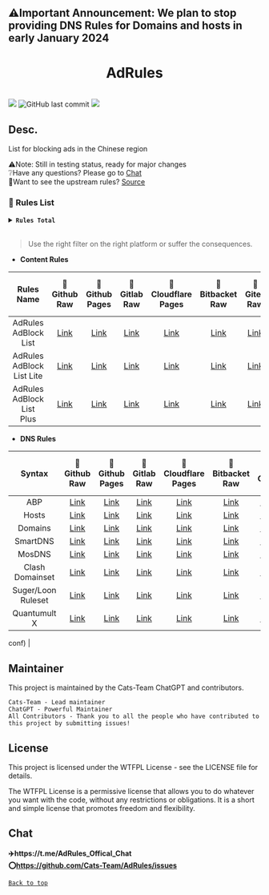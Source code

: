 ## ⚠️Important Announcement: We plan to stop providing DNS Rules for Domains and hosts in early January 2024
<center>

<h1>AdRules</h1>

</center>
<br>
<img src="https://img.shields.io/github/stars/Cats-Team/AdRules?style=flat-square&color=yellow">
<img alt="GitHub last commit" src="https://img.shields.io/github/last-commit/cats-team/adrules?style=flat-square&color=red">
<img src="https://img.shields.io/github/license/Cats-Team/AdRules?style=flat-square">

</centre>

## Desc.
List for blocking ads in the Chinese region

⚠️Note: Still in testing status, ready for major changes   
❔Have any questions? Please go to [Chat](#chat)  
📃Want to see the upstream rules? [Source](/Source.md)
<br>  

### 📃 Rules List

<details><summary><strong><code>Rules Total</code></strong></summary></code>
<br>

```
Update Time: 2023-12-10 10:13:03  

AdRules AdBlock List : 125869 

AdRules AdBlock List Lite : 32666 

AdRules AdBlock List Plus : 280801 

AdRules DNS List : 91023 
``` 
</details>
<br>


> Use the right filter on the right platform or suffer the consequences.
> 
- **Content Rules**

| Rules Name 	| 🚀Github Raw 	| 🚀Github Pages 	| 🚀Gitlab Raw 	| 🚀Cloudflare Pages 	| 🚀Bitbacket Raw 	| 🚀Gitea Raw 	| 🚀Gitlab Raw (CN) 	|
|:---:	|:---:	|:---:	|:---:	|:---:	|:---:	|:---:	|:---:	|
| AdRules AdBlock List 	| [Link](https://raw.githubusercontent.com/Cats-Team/AdRules/main/adblock.txt) 	| [Link](https://gp.adrules.top/adblock.txt) 	| [Link](https://gitlab.com/cats-team/adrules/-/raw/main/adblock.txt) 	| [Link](https://adrules.top/adblock.txt) 	| [Link](https://bitbucket.org/hacamer/adrules/raw/main/adblock.txt) 	| [Link](https://gitea.com/Cats-Team/AdRules/raw/branch/main/adblock.txt) 	| [Link](https://jihulab.com/cats-team/adrules/-/raw/main/adblock.txt) 	|
| AdRules AdBlock List Lite 	| [Link](https://raw.githubusercontent.com/Cats-Team/AdRules/main/adblock_lite.txt) 	| [Link](https://gp.adrules.top/adblock_lite.txt) 	| [Link](https://gitlab.com/cats-team/adrules/-/raw/main/adblock_lite.txt) 	| [Link](https://adrules.top/adblock_lite.txt) 	| [Link](https://bitbucket.org/hacamer/adrules/raw/main/adblock_lite.txt) 	| [Link](https://gitea.com/Cats-Team/AdRules/raw/branch/main/adblock_lite.txt) 	||
| AdRules AdBlock List Plus 	| [Link](https://raw.githubusercontent.com/Cats-Team/AdRules/main/adblock_plus.txt) 	| [Link](https://gp.adrules.top/adblock_plus.txt) 	| [Link](https://gitlab.com/cats-team/adrules/-/raw/main/adblock_plus.txt) 	| [Link](https://adrules.top/adblock_plus.txt) 	| [Link](https://bitbucket.org/hacamer/adrules/raw/main/adblock_plus.txt) 	| [Link](https://gitea.com/Cats-Team/AdRules/raw/branch/main/adblock_plus.txt) 	| [Link](https://jihulab.com/cats-team/adrules/-/raw/main/adblock_plus.txt) 	|

- **DNS Rules**

 Syntax             | 🚀Github Raw                                                                           | 🚀Github Pages                                             | 🚀Gitlab Raw                                                                  | 🚀Cloudflare Pages                                | 🚀Bitbacket Raw                                                              | 🚀Gitea                                                                      | 🚀Gitlab Raw (CN)                                                              
:------------------:|:--------------------------------------------------------------------------------------:|:----------------------------------------------------------:|:-----------------------------------------------------------------------------:|:-------------------------------------------------:|:----------------------------------------------------------------------------:|:----------------------------------------------------------------------------:|:------------------------------------------------------------------------------:
 ABP                | [Link](https://raw.githubusercontent.com/Cats-Team/AdRules/main/dns.txt)               | [Link](https://gp.adrules.top/dns.txt)                     | [Link](https://gitlab.com/cats-team/adrules/-/raw/main/dns.txt)               | [Link](https://adrules.top/dns.txt)               | [Link](https://bitbucket.org/hacamer/adrules/raw/main/dns.txt)               | [Link](https://gitea.com/Cats-Team/AdRules/raw/branch/main/dns.txt)          |                                                                                
 Hosts              | [Link](https://raw.githubusercontent.com/Cats-Team/AdRules/main/hosts.txt)             | [Link](https://gp.adrules.top/hosts.txt)                   | [Link](https://gitlab.com/cats-team/adrules/-/raw/main/hosts.txt)             | [Link](https://adrules.top/hosts.txt)             | [Link](https://bitbucket.org/hacamer/adrules/raw/main/hosts.txt)             | [Link](https://gitea.com/Cats-Team/AdRules/raw/branch/main/hosts.txt)        | [Link](https://jihulab.com/cats-team/adrules/-/raw/main/hosts.txt)             
 Domains            | [Link](https://raw.githubusercontent.com/Cats-Team/AdRules/main/ad-domains.txt)        | [Link](https://cats-team.github.io/AdRules/ad-domains.txt) | [Link](https://gitlab.com/cats-team/adrules/-/raw/main/ad-domains.txt)        | [Link](https://adrules.top/ad-domains.txt)        | [Link](https://bitbucket.org/hacamer/adrules/raw/main/ad-domains.txt)        | [Link](https://gitea.com/Cats-Team/AdRules/raw/branch/main/ad-domains.txt)   | [Link](https://jihulab.com/cats-team/adrules/-/raw/main/ad-domains.txt)        
 SmartDNS           | [Link](https://raw.githubusercontent.com/Cats-Team/AdRules/main/smart-dns.conf)        | [Link](https://gp.adrules.top/smart-dns.conf)              | [Link](https://gitlab.com/cats-team/adrules/-/raw/main/smart-dns.conf)        | [Link](https://adrules.top/smart-dns.conf)        | [Link](https://bitbucket.org/hacamer/adrules/raw/main/smart-dns.conf)        | [Link](https://gitea.com/Cats-Team/AdRules/raw/branch/smart-dns.conf)        | [Link](https://jihulab.com/cats-team/adrules/-/raw/main/smart-dns.conf)             
 MosDNS             | [Link](https://raw.githubusercontent.com/Cats-Team/AdRules/main/mosdns_adrules.txt)    | [Link](https://gp.adrules.top/mosdns_adrules.txt)          | [Link](https://gitlab.com/cats-team/adrules/-/raw/main/mosdns_adrules.txt)    | [Link](https://adrules.top/mosdns_adrules.txt)    | [Link](https://bitbucket.org/hacamer/adrules/raw/main/mosdns_adrules.txt)    | [Link](https://gitea.com/Cats-Team/AdRules/raw/branch/mosdns_adrules.txt)    | [Link](https://jihulab.com/cats-team/adrules/-/raw/main/mosdns_adrules.txt)    
 Clash Domainset    | [Link](https://raw.githubusercontent.com/Cats-Team/AdRules/main/adrules_domainset.txt) | [Link](https://gp.adrules.top/adrules_domainset.txt)       | [Link](https://gitlab.com/cats-team/adrules/-/raw/main/adrules_domainset.txt) | [Link](https://adrules.top/adrules_domainset.txt) | [Link](https://bitbucket.org/hacamer/adrules/raw/main/adrules_domainset.txt) | [Link](https://gitea.com/Cats-Team/AdRules/raw/branch/adrules_domainset.txt) | [Link](https://jihulab.com/cats-team/adrules/-/raw/main/adrules_domainset.txt) 
 Suger/Loon Ruleset | [Link](https://raw.githubusercontent.com/Cats-Team/AdRules/main/adrules.list)          | [Link](https://gp.adrules.top/adrules.list)                | [Link](https://gitlab.com/cats-team/adrules/-/raw/main/adrules.list)          | [Link](https://adrules.top/adrules.list)          | [Link](https://bitbucket.org/hacamer/adrules/raw/main/adrules.list)          | [Link](https://gitea.com/Cats-Team/AdRules/raw/branch/adrules.list)          | [Link](https://jihulab.com/cats-team/adrules/-/raw/main/adrules.list)          
 Quantumult X       | [Link](https://raw.githubusercontent.com/Cats-Team/AdRules/main/qx.conf)               | [Link](https://gp.adrules.top/qx.conf)                     | [Link](https://gitlab.com/cats-team/adrules/-/raw/main/qx.conf)               | [Link](https://adrules.top/qx.conf)               | [Link](https://bitbucket.org/hacamer/adrules/raw/main/qx.conf)               | [Link](https://gitea.com/Cats-Team/AdRules/raw/branch/main/qx.conf)          | [Link](https://jihulab.com/cats-team/adrules/-/raw/main/qx.conf)               

conf) 	|

## Maintainer

This project is maintained by the Cats-Team ChatGPT and contributors.

    Cats-Team - Lead maintainer
    ChatGPT - Powerful Maintainer
    All Contributors - Thank you to all the people who have contributed to this project by submitting issues!

## License
This project is licensed under the WTFPL License - see the LICENSE file for details.

The WTFPL License is a permissive license that allows you to do whatever you want with the code, without any restrictions or obligations. It is a short and simple license that promotes freedom and flexibility.

## Chat

**✈️https://t.me/AdRules_Offical_Chat**  
**⭕https://github.com/Cats-Team/AdRules/issues**



[<code><kbd>Back to top</kbd></code>](#)
